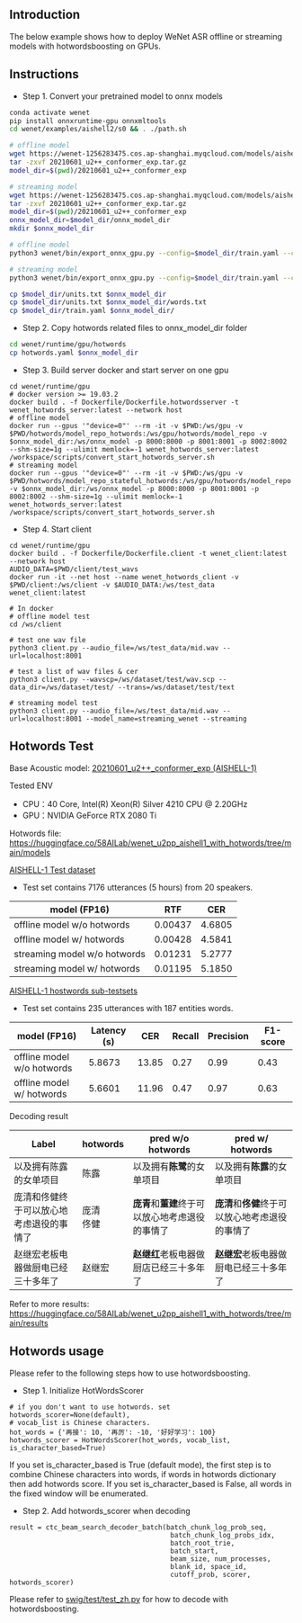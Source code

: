 ## Introduction
The below example shows how to deploy WeNet ASR offline or streaming models with hotwordsboosting on GPUs.

## Instructions
* Step 1. Convert your pretrained model to onnx models 
```bash
conda activate wenet
pip install onnxruntime-gpu onnxmltools
cd wenet/examples/aishell2/s0 && . ./path.sh

# offline model
wget https://wenet-1256283475.cos.ap-shanghai.myqcloud.com/models/aishell/20210601_u2%2B%2B_conformer_exp.tar.gz --no-check-certificate
tar -zxvf 20210601_u2++_conformer_exp.tar.gz
model_dir=$(pwd)/20210601_u2++_conformer_exp

# streaming model
wget https://wenet-1256283475.cos.ap-shanghai.myqcloud.com/models/aishell/20210601_u2%2B%2B_conformer_exp.tar.gz --no-check-certificate
tar -zxvf 20210601_u2++_conformer_exp.tar.gz
model_dir=$(pwd)/20210601_u2++_conformer_exp
onnx_model_dir=$model_dir/onnx_model_dir
mkdir $onnx_model_dir

# offline model
python3 wenet/bin/export_onnx_gpu.py --config=$model_dir/train.yaml --checkpoint=$model_dir/final.pt --cmvn_file=$model_dir/global_cmvn --ctc_weight=0.3 --reverse_weight=0.3 --output_onnx_dir=$onnx_model_dir --fp16

# streaming model
python3 wenet/bin/export_onnx_gpu.py --config=$model_dir/train.yaml --checkpoint=$model_dir/final.pt --cmvn_file=$model_dir/global_cmvn --ctc_weight=0.3 --reverse_weight=0.3 --output_onnx_dir=$onnx_model_dir --fp16 --streaming

cp $model_dir/units.txt $onnx_model_dir
cp $model_dir/units.txt $onnx_model_dir/words.txt
cp $model_dir/train.yaml $onnx_model_dir/
```

* Step 2. Copy hotwords related files to onnx_model_dir folder
```bash
cd wenet/runtime/gpu/hotwords
cp hotwords.yaml $onnx_model_dir
```

* Step 3. Build server docker and start server on one gpu
```
cd wenet/runtime/gpu
# docker version >= 19.03.2
docker build . -f Dockerfile/Dockerfile.hotwordsserver -t wenet_hotwords_server:latest --network host
# offline model
docker run --gpus '"device=0"' --rm -it -v $PWD:/ws/gpu -v $PWD/hotwords/model_repo_hotwords:/ws/gpu/hotwords/model_repo -v $onnx_model_dir:/ws/onnx_model -p 8000:8000 -p 8001:8001 -p 8002:8002 --shm-size=1g --ulimit memlock=-1 wenet_hotwords_server:latest /workspace/scripts/convert_start_hotwords_server.sh
# streaming model
docker run --gpus '"device=0"' --rm -it -v $PWD:/ws/gpu -v $PWD/hotwords/model_repo_stateful_hotwords:/ws/gpu/hotwords/model_repo -v $onnx_model_dir:/ws/onnx_model -p 8000:8000 -p 8001:8001 -p 8002:8002 --shm-size=1g --ulimit memlock=-1  wenet_hotwords_server:latest /workspace/scripts/convert_start_hotwords_server.sh
```

* Step 4. Start client
```
cd wenet/runtime/gpu
docker build . -f Dockerfile/Dockerfile.client -t wenet_client:latest --network host
AUDIO_DATA=$PWD/client/test_wavs
docker run -it --net host --name wenet_hotwords_client -v $PWD/client:/ws/client -v $AUDIO_DATA:/ws/test_data wenet_client:latest

# In docker
# offline model test
cd /ws/client

# test one wav file
python3 client.py --audio_file=/ws/test_data/mid.wav --url=localhost:8001

# test a list of wav files & cer
python3 client.py --wavscp=/ws/dataset/test/wav.scp --data_dir=/ws/dataset/test/ --trans=/ws/dataset/test/text

# streaming model test
python3 client.py --audio_file=/ws/test_data/mid.wav --url=localhost:8001 --model_name=streaming_wenet --streaming
```

## Hotwords Test

Base Acoustic model: [20210601_u2++_conformer_exp (AISHELL-1)](https://github.com/wenet-e2e/wenet/blob/main/docs/pretrained_models.md)

Tested ENV
* CPU：40 Core, Intel(R) Xeon(R) Silver 4210 CPU @ 2.20GHz
* GPU：NVIDIA GeForce RTX 2080 Ti

Hotwords file: https://huggingface.co/58AILab/wenet_u2pp_aishell1_with_hotwords/tree/main/models

[AISHELL-1 Test dataset](https://www.openslr.org/33/)

* Test set contains 7176 utterances (5 hours) from 20 speakers. 

| model (FP16)                 | RTF     | CER    |
|------------------------------|---------|--------|
| offline model w/o hotwords   | 0.00437 | 4.6805 |
| offline model w/  hotwords   | 0.00428 | 4.5841 |
| streaming model w/o hotwords | 0.01231 | 5.2777 |
| streaming model w/  hotwords | 0.01195 | 5.1850 |

[AISHELL-1 hostwords sub-testsets](https://www.modelscope.cn/datasets/speech_asr/speech_asr_aishell1_hotwords_testsets/summary)

* Test set contains 235 utterances with 187 entities words.

| model (FP16)               | Latency (s) | CER   | Recall | Precision | F1-score |
|----------------------------|-------------|-------|--------|-----------|----------|
| offline model w/o hotwords | 5.8673      | 13.85 | 0.27   | 0.99      | 0.43     |
| offline model w/  hotwords | 5.6601      | 11.96 | 0.47   | 0.97      | 0.63     |

Decoding result

| Label                | hotwords  | pred w/o hotwords            | pred w/ hotwords             |
|----------------------|-----------|------------------------------|------------------------------|
| 以及拥有陈露的女单项目          | 陈露        | 以及拥有**陈鹭**的女单项目              | 以及拥有**陈露**的女单项目              |
| 庞清和佟健终于可以放心地考虑退役的事情了 | 庞清<br/>佟健 | **庞青**和**董建**终于可以放心地考虑退役的事情了 | **庞清**和**佟健**终于可以放心地考虑退役的事情了 |
| 赵继宏老板电器做厨电已经三十多年了    | 赵继宏       | **赵继红**老板电器做厨店已经三十多年了        | **赵继宏**老板电器做厨电已经三十多年了        |

Refer to more results: https://huggingface.co/58AILab/wenet_u2pp_aishell1_with_hotwords/tree/main/results

## Hotwords usage
Please refer to the following steps how to use hotwordsboosting.
* Step 1. Initialize HotWordsScorer
```
# if you don't want to use hotwords. set hotwords_scorer=None(default), 
# vocab_list is Chinese characters.
hot_words = {'再接': 10, '再厉': -10, '好好学习': 100}
hotwords_scorer = HotWordsScorer(hot_words, vocab_list, is_character_based=True)
```  
If you set is_character_based is True (default mode), the first step is to combine Chinese characters into words, if words in hotwords dictionary then add hotwords score. If you set is_character_based is False, all words in the fixed window will be enumerated. 

* Step 2. Add hotwords_scorer when decoding
```
result = ctc_beam_search_decoder_batch(batch_chunk_log_prob_seq, 
                                        batch_chunk_log_probs_idx,
                                        batch_root_trie,
                                        batch_start,
                                        beam_size, num_processes,
                                        blank_id, space_id,
                                        cutoff_prob, scorer, hotwords_scorer)
```  
Please refer to [swig/test/test_zh.py](https://github.com/Slyne/ctc_decoder/blob/master/swig/test/test_zh.py#L108) for how to decode with hotwordsboosting.
